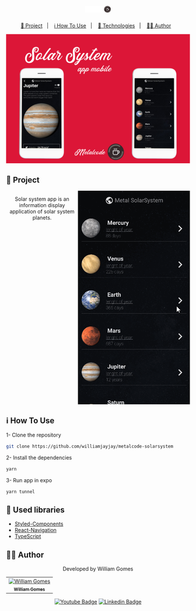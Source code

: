 <h1 align="center">
   <img alt="Metalcode" height="18" title="Metalcode" src="./.github/logo2.png" />
</h1>

<p align="center">
  <a href="#page_with_curl-project">📃 Project</a>&nbsp;&nbsp;&nbsp;|&nbsp;&nbsp;&nbsp;
  <a href="#information_source-how-to-use">ℹ️ How To Use</a>&nbsp;&nbsp;&nbsp;|&nbsp;&nbsp;&nbsp;
  <a href="#rocket-used-libraries">🚀 Technologies</a>&nbsp;&nbsp;&nbsp;|&nbsp;&nbsp;&nbsp;
  <a href="#man_technologist-author">👨‍💻 Author</a>&nbsp;&nbsp;&nbsp;
</p>

![cover](./.github/back.png)

## :page_with_curl: Project

<div align="center">
  <div style="display:  flex; align-items: flex-start;">
    <p>
  Solar system app is an information display application of solar system planets.
  </p>
  <img  src="https://raw.githubusercontent.com/williamjayjay/metalcode-solarsystem/master/.github/gif1.gif" >
  </div>
</div>

## :information_source: How To Use

1- Clone the repository

```bash
git clone https://github.com/williamjayjay/metalcode-solarsystem
```
2- Install the dependencies
```bash
yarn
```

3- Run app in expo 
```bash
yarn tunnel
```


## :rocket: Used libraries

- [Styled-Components](https://styled-components.com/)
- [React-Navigation](https://reactnavigation.org/)
- [TypeScript](https://www.typescriptlang.org/)

## :man_technologist: Author

<div align="center">
 <p>Developed by William Gomes</p>
<div>
<table>
  <tr>
    <td align="center">
      <a href="http://github.com/williamjayjay/">
        <img src="https://avatars.githubusercontent.com/u/52439569?v=4" width="75px;" alt="William Gomes"/>
        <br />
        <sub>
          <b>William Gomes</b>
        </sub>
       </a>
       </td>
  </tr>
</table>
</div>

[![Youtube Badge](https://img.shields.io/badge/-Metalcode-FF0000?style=flat-square&labelColor=FF0000&logo=youtube&logoColor=white&link=https://www.youtube.com/channel/UC4IOuH99CdKBPydv7CW8Tdg)](https://www.youtube.com/channel/UC4IOuH99CdKBPydv7CW8Tdg)
[![Linkedin Badge](https://img.shields.io/badge/-William%20Gomes-blue?style=flat-square&logo=Linkedin&logoColor=white&link=https://www.linkedin.com/in/william-gomes-aab694149/)](https://www.linkedin.com/in/william-gomes-aab694149/)

</div>